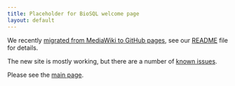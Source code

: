 ```yaml
---
title: Placeholder for BioSQL welcome page
layout: default
---
```


We recently [migrated from MediaWiki to GitHub pages](https://github.com/peterjc/mediawiki_to_git_md),
see our [README](https://biosql.github.io/README.html) file for details.

The new site is mostly working, but there are a number of
[known issues](https://github.com/biosql/biosql.github.io/issues).

Please see the [main page](/wiki/Main_Page).
